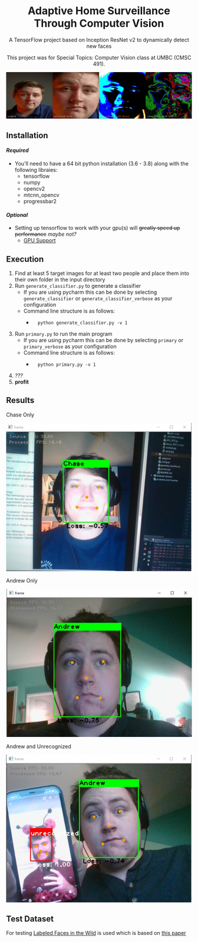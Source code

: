 <h1 align="center">
   Adaptive Home Surveillance Through Computer Vision
</h1>
<p align="center">
   A TensorFlow project based on Inception ResNet v2 to dynamically detect new faces
 </p>
 <p align="center">
  This project was for Special Topics: Computer Vision class at UMBC (CMSC 491).
</p>

![andrew_processing](results/preprocessing.jpg)

## Installation

#### _Required_

* You'll need to have a 64 bit python installation (3.6 - 3.8) along with the following libraies:
    - tensorflow
    - numpy
    - opencv2
    - mtcnn_opencv
    - progressbar2
    
#### _Optional_

* Setting up tensorflow to work with your gpu(s) will ~~greatly speed up performance~~ _maybe not?_
    - [GPU Support](https://www.tensorflow.org/install/gpu)

## Execution

1. Find at least 5 target images for at least two people and place them into their own folder in the input directory
2. Run `generate_classifier.py` to generate a classifier
    * If you are using pycharm this can be done by selecting `generate_classifier` or `generate_classifier_verbose` as
      your configuration
    * Command line structure is as follows:
        * ```shell
            python generate_classifier.py -v 1
            ```
3. Run `primary.py` to run the main program
    * If you are using pycharm this can be done by selecting `primary` or `primary_verbose` as your configuration
    * Command line structure is as follows:
        * ```shell
            python primary.py -v 1
            ```
4. _???_
5. **profit**

## Results

Chase Only

![chas](results/chase_only.jpg)

Andrew Only

![andrew](results/andrew_only.jpg)

Andrew and Unrecognized

![unrec](results/andrew_unrec.jpg)

## Test Dataset

For testing [Labeled Faces in the Wild](http://vis-www.cs.umass.edu/lfw/index.html#download) is used which is based
on [this paper](http://vis-www.cs.umass.edu/papers/iccv07alignment.pdf)
